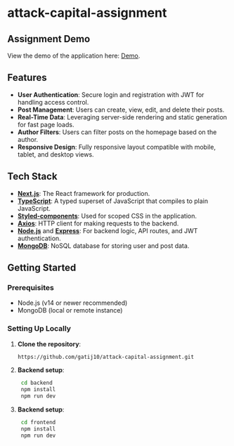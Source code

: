 # attack-capital-assignment

## Assignment Demo
View the demo of the application here: [Demo](https://www.loom.com/share/b5f4e5aecf614dfea15decfcae424d4d?sid=4560c393-f149-43ba-8872-979bbc365ddd).


## Features

- **User Authentication**: Secure login and registration with JWT for handling access control.
- **Post Management**: Users can create, view, edit, and delete their posts.
- **Real-Time Data**: Leveraging server-side rendering and static generation for fast page loads.
- **Author Filters**: Users can filter posts on the homepage based on the author.
- **Responsive Design**: Fully responsive layout compatible with mobile, tablet, and desktop views.

## Tech Stack

- **[Next.js](https://nextjs.org/)**: The React framework for production.
- **[TypeScript](https://www.typescriptlang.org/)**: A typed superset of JavaScript that compiles to plain JavaScript.
- **[Styled-components](https://styled-components.com/)**: Used for scoped CSS in the application.
- **[Axios](https://github.com/axios/axios)**: HTTP client for making requests to the backend.
- **[Node.js](https://nodejs.org/)** and **[Express](https://expressjs.com/)**: For backend logic, API routes, and JWT authentication.
- **[MongoDB](https://www.mongodb.com/)**: NoSQL database for storing user and post data.

## Getting Started

### Prerequisites

- Node.js (v14 or newer recommended)
- MongoDB (local or remote instance)

### Setting Up Locally
1. **Clone the repository**:
   ```bash
   https://github.com/gatij10/attack-capital-assignment.git
   
2. **Backend setup**:
   ```bash
    cd backend
    npm install
    npm run dev
   
2. **Backend setup**:
   ```bash
    cd frontend
    npm install
    npm run dev
  

